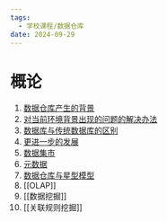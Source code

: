 ```yaml
---
tags:
  - 学校课程/数据仓库
date: 2024-09-29
---
```

# 概论

1. [数据仓库产生的背景](起源.md)
2. [对当前环境背景出现的问题的解决办法](数据存储方式.md)
3. [数据库与传统数据库的区别](与传统数据库的区别.md)
4. [更进一步的发展](数据湖.md)
5. [数据集市](数据集市.md)
6. [元数据](元数据.md)
7. [数据仓库与星型模型](星型模型.md)
8. [[OLAP]]
9. [[数据挖掘]]
10. [[关联规则挖掘]]